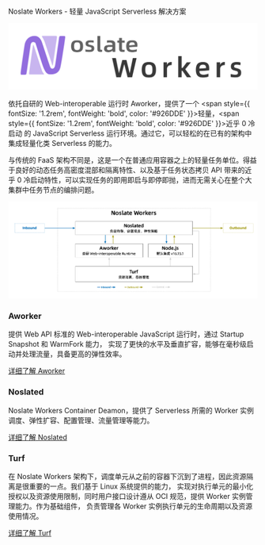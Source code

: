 # 

<p style={{ fontSize: '2rem', fontWeight: 'bold' }}>Noslate Workers - 轻量 JavaScript Serverless 解决方案</p>

<div style={{maxWidth: "800px"}} >

![Noslate Workers](../assets/noslate-workers.png)

</div>

依托自研的 Web-interoperable 运行时 Aworker，提供了一个 <span style={{ fontSize: '1.2rem', fontWeight: 'bold', color: '#926DDE' }}>轻量</span>，<span style={{ fontSize: '1.2rem', fontWeight: 'bold', color: '#926DDE' }}>近乎 0 冷启动</span> 的 JavaScript Serverless 运行环境。通过它，可以轻松的在已有的架构中集成轻量化类 Serverless 的能力。

与传统的 FaaS 架构不同是，这是一个在普通应用容器之上的轻量任务单位。得益于良好的动态任务高密度混部和隔离特性、以及基于任务状态拷贝 API 带来的近乎 0 冷启动特性，可以实现任务的即用即启与即停即抛，进而无需关心在整个大集群中任务节点的编排问题。

![Noslate Workers](../assets/noslate-workers-arch.png)

### Aworker
提供 Web API 标准的 Web-interoperable JavaScript 运行时，通过 Startup Snapshot 和 WarmFork 能力，
实现了更快的水平及垂直扩容，能够在毫秒级启动并处理流量，具备更高的弹性效率。

[详细了解 Aworker](./aworker/intro)

### Noslated
Noslate Workers Container Deamon，提供了 Serverless 所需的 Worker 实例调度、弹性扩容、配置管理、流量管理等能力。

[详细了解 Noslated](./noslated/intro)

### Turf
在 Noslate Workers 架构下，调度单元从之前的容器下沉到了进程，因此资源隔离是很重要的一点。我们基于 Linux 系统提供的能力，
实现对执行单元的最小化授权以及资源使用限制，同时用户接口设计遵从 OCI 规范，提供 Worker 实例管理能力。作为基础组件，
负责管理各 Worker 实例执行单元的生命周期以及资源使用情况。

[详细了解 Turf](./turf/intro)

